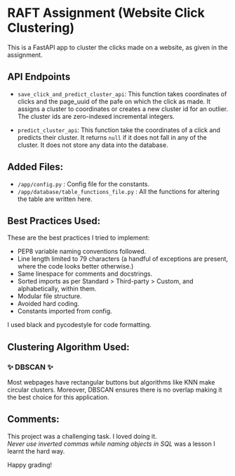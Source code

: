 # RAFT Assignment (Website Click Clustering)

This is a FastAPI app to cluster the clicks made on a website, as given in the assignment.  

## API Endpoints
- ``save_click_and_predict_cluster_api``: This function takes coordinates of clicks and the page_uuid of the pafe on which the click as made. It assigns a cluster to coordinates or creates a new cluster id for an outlier. The cluster ids are zero-indexed incremental integers.

- ``predict_cluster_api``: This function take the coordinates of a click and predicts their cluster. It returns ``null`` if it does not fall in any of the cluster. It does not store any data into the database.


## Added Files:

- ``/app/config.py`` : Config file for the constants.
- ``/app/database/table_functions_file.py`` : All the functions for altering the table are written here.

## Best Practices Used:
These are the best practices I tried to implement:

- PEP8 variable naming conventions followed.
- Line length limited to 79 characters (a handful of exceptions are present, where the code looks better otherwise.)
- Same linespace for comments and docstrings.
- Sorted imports as per Standard > Third-party > Custom, and alphabetically, within them.
- Modular file structure.
- Avoided hard coding.
- Constants imported from config.

I used black and pycodestyle for code formatting.

## Clustering Algorithm Used:
### ✨ DBSCAN ✨

Most webpages have rectangular buttons but algorithms like KNN make circular clusters. Moreover, DBSCAN ensures there is no overlap making it the best choice for this application.

## Comments:
This project was a challenging task. I loved doing it.  
*Never use inverted commas while naming objects in SQL* was a lesson I learnt the hard way.

Happy grading!
